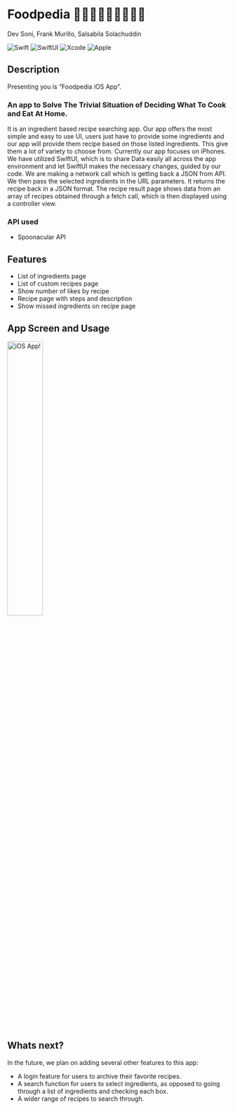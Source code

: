 # Foodpedia  🍏🍎🍐🍊🍋🍌🍉🍇🍓
 Dev Soni, Frank Murillo, Salsabila Solachuddin
 
![Swift](https://img.shields.io/badge/swift-F54A2A?style=for-the-badge&logo=swift&logoColor=white)
![SwiftUI](https://img.shields.io/badge/swiftui-black?style=for-the-badge&logo=swift&logoColor=blue)
![Xcode](https://img.shields.io/badge/Xcode-007ACC?style=for-the-badge&logo=Xcode&logoColor=white)
![Apple](https://img.shields.io/badge/Apple-%23000000.svg?style=for-the-badge&logo=apple&logoColor=white)


## Description
Presenting you is “Foodpedia iOS App”.
### An app to Solve The Trivial Situation of Deciding What To Cook and Eat At Home.
It is an ingredient based recipe searching app. Our app offers the most simple and easy to use UI, users just have to provide some ingredients and our app will provide them recipe based on those listed ingredients. This give them a lot of variety to choose from. Currently our app focuses on iPhones. We have utilized SwiftUI, which is to share Data easily all across the app environment and let SwiftUI makes the necessary changes, guided by our code. We are making a network call which is getting back a JSON from API. We then pass the selected ingredients in the URL parameters. It returns the recipe back in a JSON format. The recipe result page shows data from an array of recipes obtained through a fetch call, which is then displayed using a controller view. 


### API used
* Spoonacular API 

## Features 
- List of ingredients page
- List of custom recipes page
- Show number of likes by recipe
- Recipe page with steps and description 
- Show missed ingredients on recipe page

## App Screen and Usage
<img src="food.gif" alt="iOS App!" width="40%"/>

## Whats next?
In the future, we plan on adding several other features to this app: 
- A login feature for users to archive their favorite recipes.
- A search function for users to select ingredients, as opposed to going through a list of ingredients and checking each box.
- A wider range of recipes to search through.
